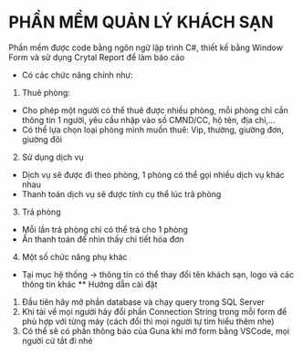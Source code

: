 # PHẦN MỀM QUẢN LÝ KHÁCH SẠN
Phần mềm được code bằng ngôn ngữ lập trình C#, thiết kế bằng Window Form và sử dụng Crytal Report để làm báo cáo
* Có các chức năng chính như:
1. Thuê phòng:
- Cho phép một người có thể thuê được nhiều phòng, mỗi phòng chỉ cần thông tin 1 người, yêu cầu nhập vào số CMND/CC, hộ tên, địa chỉ,...
- Có thể lựa chọn loại phòng mình muốn thuê: Vip, thường, giường đơn, giường đôi
2. Sử dụng dịch vụ
- Dịch vụ sẽ được đi theo phòng, 1 phòng có thể gọi nhiều dịch vụ khác nhau
- Thanh toán dịch vụ sẽ được tính cụ thể lúc trả phòng
3. Trả phòng
- Mỗi lần trả phòng chỉ có thể trả cho 1 phòng
- Ấn thanh toán để nhìn thấy chi tiết hóa đơn
4. Một số chức năng phụ khác
- Tại mục hệ thống -> thông tin có thể thay đổi tên khách sạn, logo và các thông tin khác
** Hướng dẫn cài đặt
1. Đầu tiên hãy mở phần database và chạy query trong SQL Server
2. Khi tải về mọi người hãy đổi phần Connection String trong mỗi form để phù hợp với từng máy (cách đổi thì mọi người tự tìm hiểu thêm nhe)
3. Có thể sẽ có phần thông báo của Guna khi mở form bằng VSCode, mọi người cứ tắt đi nhé
